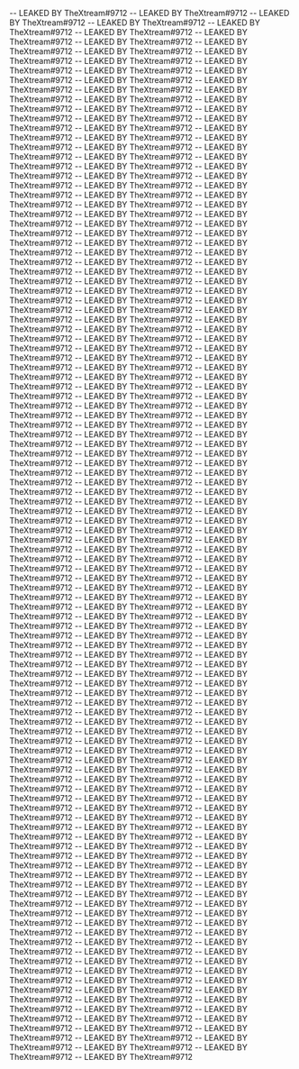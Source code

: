 -- LEAKED BY TheXtream#9712
-- LEAKED BY TheXtream#9712
-- LEAKED BY TheXtream#9712
-- LEAKED BY TheXtream#9712
-- LEAKED BY TheXtream#9712
-- LEAKED BY TheXtream#9712
-- LEAKED BY TheXtream#9712
-- LEAKED BY TheXtream#9712
-- LEAKED BY TheXtream#9712
-- LEAKED BY TheXtream#9712
-- LEAKED BY TheXtream#9712
-- LEAKED BY TheXtream#9712
-- LEAKED BY TheXtream#9712
-- LEAKED BY TheXtream#9712
-- LEAKED BY TheXtream#9712
-- LEAKED BY TheXtream#9712
-- LEAKED BY TheXtream#9712
-- LEAKED BY TheXtream#9712
-- LEAKED BY TheXtream#9712
-- LEAKED BY TheXtream#9712
-- LEAKED BY TheXtream#9712
-- LEAKED BY TheXtream#9712
-- LEAKED BY TheXtream#9712
-- LEAKED BY TheXtream#9712
-- LEAKED BY TheXtream#9712
-- LEAKED BY TheXtream#9712
-- LEAKED BY TheXtream#9712
-- LEAKED BY TheXtream#9712
-- LEAKED BY TheXtream#9712
-- LEAKED BY TheXtream#9712
-- LEAKED BY TheXtream#9712
-- LEAKED BY TheXtream#9712
-- LEAKED BY TheXtream#9712
-- LEAKED BY TheXtream#9712
-- LEAKED BY TheXtream#9712
-- LEAKED BY TheXtream#9712
-- LEAKED BY TheXtream#9712
-- LEAKED BY TheXtream#9712
-- LEAKED BY TheXtream#9712
-- LEAKED BY TheXtream#9712
-- LEAKED BY TheXtream#9712
-- LEAKED BY TheXtream#9712
-- LEAKED BY TheXtream#9712
-- LEAKED BY TheXtream#9712
-- LEAKED BY TheXtream#9712
-- LEAKED BY TheXtream#9712
-- LEAKED BY TheXtream#9712
-- LEAKED BY TheXtream#9712
-- LEAKED BY TheXtream#9712
-- LEAKED BY TheXtream#9712
-- LEAKED BY TheXtream#9712
-- LEAKED BY TheXtream#9712
-- LEAKED BY TheXtream#9712
-- LEAKED BY TheXtream#9712
-- LEAKED BY TheXtream#9712
-- LEAKED BY TheXtream#9712
-- LEAKED BY TheXtream#9712
-- LEAKED BY TheXtream#9712
-- LEAKED BY TheXtream#9712
-- LEAKED BY TheXtream#9712
-- LEAKED BY TheXtream#9712
-- LEAKED BY TheXtream#9712
-- LEAKED BY TheXtream#9712
-- LEAKED BY TheXtream#9712
-- LEAKED BY TheXtream#9712
-- LEAKED BY TheXtream#9712
-- LEAKED BY TheXtream#9712
-- LEAKED BY TheXtream#9712
-- LEAKED BY TheXtream#9712
-- LEAKED BY TheXtream#9712
-- LEAKED BY TheXtream#9712
-- LEAKED BY TheXtream#9712
-- LEAKED BY TheXtream#9712
-- LEAKED BY TheXtream#9712
-- LEAKED BY TheXtream#9712
-- LEAKED BY TheXtream#9712
-- LEAKED BY TheXtream#9712
-- LEAKED BY TheXtream#9712
-- LEAKED BY TheXtream#9712
-- LEAKED BY TheXtream#9712
-- LEAKED BY TheXtream#9712
-- LEAKED BY TheXtream#9712
-- LEAKED BY TheXtream#9712
-- LEAKED BY TheXtream#9712
-- LEAKED BY TheXtream#9712
-- LEAKED BY TheXtream#9712
-- LEAKED BY TheXtream#9712
-- LEAKED BY TheXtream#9712
-- LEAKED BY TheXtream#9712
-- LEAKED BY TheXtream#9712
-- LEAKED BY TheXtream#9712
-- LEAKED BY TheXtream#9712
-- LEAKED BY TheXtream#9712
-- LEAKED BY TheXtream#9712
-- LEAKED BY TheXtream#9712
-- LEAKED BY TheXtream#9712
-- LEAKED BY TheXtream#9712
-- LEAKED BY TheXtream#9712
-- LEAKED BY TheXtream#9712
-- LEAKED BY TheXtream#9712
-- LEAKED BY TheXtream#9712
-- LEAKED BY TheXtream#9712
-- LEAKED BY TheXtream#9712
-- LEAKED BY TheXtream#9712
-- LEAKED BY TheXtream#9712
-- LEAKED BY TheXtream#9712
-- LEAKED BY TheXtream#9712
-- LEAKED BY TheXtream#9712
-- LEAKED BY TheXtream#9712
-- LEAKED BY TheXtream#9712
-- LEAKED BY TheXtream#9712
-- LEAKED BY TheXtream#9712
-- LEAKED BY TheXtream#9712
-- LEAKED BY TheXtream#9712
-- LEAKED BY TheXtream#9712
-- LEAKED BY TheXtream#9712
-- LEAKED BY TheXtream#9712
-- LEAKED BY TheXtream#9712
-- LEAKED BY TheXtream#9712
-- LEAKED BY TheXtream#9712
-- LEAKED BY TheXtream#9712
-- LEAKED BY TheXtream#9712
-- LEAKED BY TheXtream#9712
-- LEAKED BY TheXtream#9712
-- LEAKED BY TheXtream#9712
-- LEAKED BY TheXtream#9712
-- LEAKED BY TheXtream#9712
-- LEAKED BY TheXtream#9712
-- LEAKED BY TheXtream#9712
-- LEAKED BY TheXtream#9712
-- LEAKED BY TheXtream#9712
-- LEAKED BY TheXtream#9712
-- LEAKED BY TheXtream#9712
-- LEAKED BY TheXtream#9712
-- LEAKED BY TheXtream#9712
-- LEAKED BY TheXtream#9712
-- LEAKED BY TheXtream#9712
-- LEAKED BY TheXtream#9712
-- LEAKED BY TheXtream#9712
-- LEAKED BY TheXtream#9712
-- LEAKED BY TheXtream#9712
-- LEAKED BY TheXtream#9712
-- LEAKED BY TheXtream#9712
-- LEAKED BY TheXtream#9712
-- LEAKED BY TheXtream#9712
-- LEAKED BY TheXtream#9712
-- LEAKED BY TheXtream#9712
-- LEAKED BY TheXtream#9712
-- LEAKED BY TheXtream#9712
-- LEAKED BY TheXtream#9712
-- LEAKED BY TheXtream#9712
-- LEAKED BY TheXtream#9712
-- LEAKED BY TheXtream#9712
-- LEAKED BY TheXtream#9712
-- LEAKED BY TheXtream#9712
-- LEAKED BY TheXtream#9712
-- LEAKED BY TheXtream#9712
-- LEAKED BY TheXtream#9712
-- LEAKED BY TheXtream#9712
-- LEAKED BY TheXtream#9712
-- LEAKED BY TheXtream#9712
-- LEAKED BY TheXtream#9712
-- LEAKED BY TheXtream#9712
-- LEAKED BY TheXtream#9712
-- LEAKED BY TheXtream#9712
-- LEAKED BY TheXtream#9712
-- LEAKED BY TheXtream#9712
-- LEAKED BY TheXtream#9712
-- LEAKED BY TheXtream#9712
-- LEAKED BY TheXtream#9712
-- LEAKED BY TheXtream#9712
-- LEAKED BY TheXtream#9712
-- LEAKED BY TheXtream#9712
-- LEAKED BY TheXtream#9712
-- LEAKED BY TheXtream#9712
-- LEAKED BY TheXtream#9712
-- LEAKED BY TheXtream#9712
-- LEAKED BY TheXtream#9712
-- LEAKED BY TheXtream#9712
-- LEAKED BY TheXtream#9712
-- LEAKED BY TheXtream#9712
-- LEAKED BY TheXtream#9712
-- LEAKED BY TheXtream#9712
-- LEAKED BY TheXtream#9712
-- LEAKED BY TheXtream#9712
-- LEAKED BY TheXtream#9712
-- LEAKED BY TheXtream#9712
-- LEAKED BY TheXtream#9712
-- LEAKED BY TheXtream#9712
-- LEAKED BY TheXtream#9712
-- LEAKED BY TheXtream#9712
-- LEAKED BY TheXtream#9712
-- LEAKED BY TheXtream#9712
-- LEAKED BY TheXtream#9712
-- LEAKED BY TheXtream#9712
-- LEAKED BY TheXtream#9712
-- LEAKED BY TheXtream#9712
-- LEAKED BY TheXtream#9712
-- LEAKED BY TheXtream#9712
-- LEAKED BY TheXtream#9712
-- LEAKED BY TheXtream#9712
-- LEAKED BY TheXtream#9712
-- LEAKED BY TheXtream#9712
-- LEAKED BY TheXtream#9712
-- LEAKED BY TheXtream#9712
-- LEAKED BY TheXtream#9712
-- LEAKED BY TheXtream#9712
-- LEAKED BY TheXtream#9712
-- LEAKED BY TheXtream#9712
-- LEAKED BY TheXtream#9712
-- LEAKED BY TheXtream#9712
-- LEAKED BY TheXtream#9712
-- LEAKED BY TheXtream#9712
-- LEAKED BY TheXtream#9712
-- LEAKED BY TheXtream#9712
-- LEAKED BY TheXtream#9712
-- LEAKED BY TheXtream#9712
-- LEAKED BY TheXtream#9712
-- LEAKED BY TheXtream#9712
-- LEAKED BY TheXtream#9712
